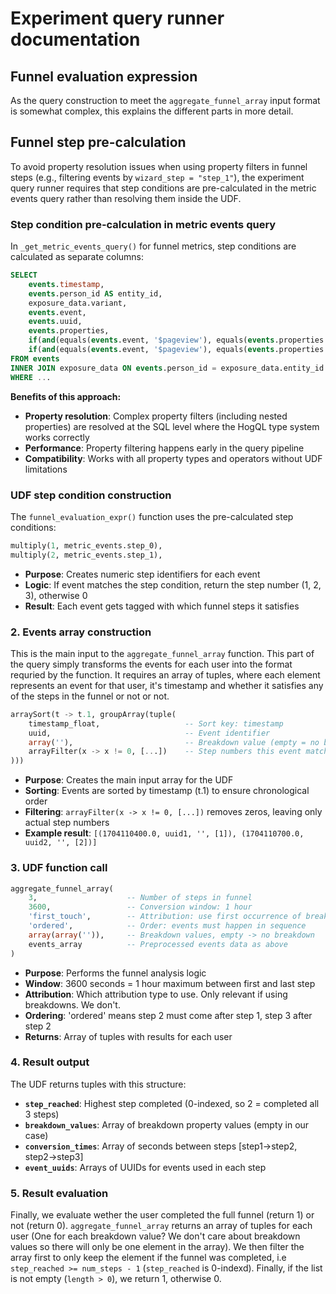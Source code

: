 # Experiment query runner documentation

## Funnel evaluation expression

As the query construction to meet the `aggregate_funnel_array` input format is somewhat complex,
this explains the different parts in more detail.

## Funnel step pre-calculation

To avoid property resolution issues when using property filters in funnel steps (e.g., filtering events by `wizard_step = "step_1"`), the experiment query runner requires that step conditions are pre-calculated in the metric events query rather than resolving them inside the UDF.

### Step condition pre-calculation in metric events query

In `_get_metric_events_query()` for funnel metrics, step conditions are calculated as separate columns:

```sql
SELECT
    events.timestamp,
    events.person_id AS entity_id,
    exposure_data.variant,
    events.event,
    events.uuid,
    events.properties,
    if(and(equals(events.event, '$pageview'), equals(events.properties.wizard_step, 'step_1')), 1, 0) AS step_0,
    if(and(equals(events.event, '$pageview'), equals(events.properties.wizard_step, 'step_2')), 1, 0) AS step_1
FROM events
INNER JOIN exposure_data ON events.person_id = exposure_data.entity_id
WHERE ...
```

**Benefits of this approach:**

-   **Property resolution**: Complex property filters (including nested properties) are resolved at the SQL level where the HogQL type system works correctly
-   **Performance**: Property filtering happens early in the query pipeline
-   **Compatibility**: Works with all property types and operators without UDF limitations

### UDF step condition construction

The `funnel_evaluation_expr()` function uses the pre-calculated step conditions:

```sql
multiply(1, metric_events.step_0),
multiply(2, metric_events.step_1),
```

-   **Purpose**: Creates numeric step identifiers for each event
-   **Logic**: If event matches the step condition, return the step number (1, 2, 3), otherwise 0
-   **Result**: Each event gets tagged with which funnel steps it satisfies

### 2. Events array construction

This is the main input to the `aggregate_funnel_array` function. This part of the query simply transforms the events for each
user into the format requried by the function. It requires an array of tuples, where each element represents an event for that
user, it's timestamp and whether it satisfies any of the steps in the funnel or not or not.

```sql
arraySort(t -> t.1, groupArray(tuple(
    timestamp_float,                   -- Sort key: timestamp
    uuid,                              -- Event identifier
    array(''),                         -- Breakdown value (empty = no breakdown)
    arrayFilter(x -> x != 0, [...])    -- Step numbers this event matches
)))
```

-   **Purpose**: Creates the main input array for the UDF
-   **Sorting**: Events are sorted by timestamp (t.1) to ensure chronological order
-   **Filtering**: `arrayFilter(x -> x != 0, [...])` removes zeros, leaving only actual step numbers
-   **Example result**: `[(1704110400.0, uuid1, '', [1]), (1704110700.0, uuid2, '', [2])]`

### 3. UDF function call

```sql
aggregate_funnel_array(
    3,                    -- Number of steps in funnel
    3600,                 -- Conversion window: 1 hour
    'first_touch',        -- Attribution: use first occurrence of breakdown
    'ordered',            -- Order: events must happen in sequence
    array(array('')),     -- Breakdown values, empty -> no breakdown
    events_array          -- Preprocessed events data as above
)
```

-   **Purpose**: Performs the funnel analysis logic
-   **Window**: 3600 seconds = 1 hour maximum between first and last step
-   **Attribution**: Which attribution type to use. Only relevant if using breakdowns. We don't.
-   **Ordering**: 'ordered' means step 2 must come after step 1, step 3 after step 2
-   **Returns**: Array of tuples with results for each user

### 4. Result output

The UDF returns tuples with this structure:

-   **`step_reached`**: Highest step completed (0-indexed, so 2 = completed all 3 steps)
-   **`breakdown_values`**: Array of breakdown property values (empty in our case)
-   **`conversion_times`**: Array of seconds between steps [step1→step2, step2→step3]
-   **`event_uuids`**: Arrays of UUIDs for events used in each step

### 5. Result evaluation

Finally, we evaluate wether the user completed the full funnel (return 1) or not (return 0).
`aggregate_funnel_array` returns an array of tuples for each user (One for each breakdown value?
We don't care about breakdown values so there will only be one element in the array). We then
filter the array first to only keep the element if the funnel was completed,
i.e `step_reached >= num_steps - 1` (`step_reached` is 0-indexd).
Finally, if the list is not empty (`length > 0`), we return 1, otherwise 0.
